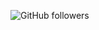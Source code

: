 <p>
  <img alt="GitHub followers" src="https://img.shields.io/github/followers/Sssprt">
  
</p>
<!---
Sssprt/Sssprt is a ✨ special ✨ repository because its `README.md` (this file) appears on your GitHub profile.
You can click the Preview link to take a look at your changes.
--->
